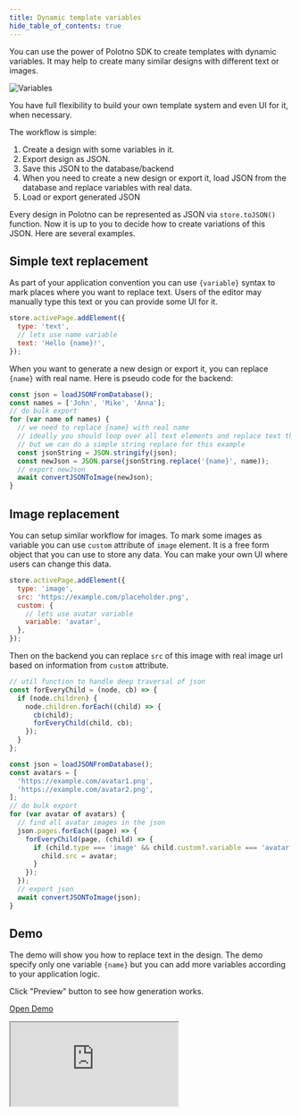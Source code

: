 ```yaml
---
title: Dynamic template variables
hide_table_of_contents: true
---
```


You can use the power of Polotno SDK to create templates with dynamic variables. It may help to create many similar designs with different text or images.

![Variables](/img/variables.png)

You have full flexibility to build your own template system and even UI for it, when necessary.

The workflow is simple:

1. Create a design with some variables in it.
2. Export design as JSON.
3. Save this JSON to the database/backend
4. When you need to create a new design or export it, load JSON from the database and replace variables with real data.
5. Load or export generated JSON

Every design in Polotno can be represented as JSON via `store.toJSON()` function. Now it is up to you to decide how to create variations of this JSON. Here are several examples.

## Simple text replacement

As part of your application convention you can use `{variable}` syntax to mark places where you want to replace text. Users of the editor may manually type this text or you can provide some UI for it.

```js
store.activePage.addElement({
  type: 'text',
  // lets use name variable
  text: 'Hello {name}!',
});
```

When you want to generate a new design or export it, you can replace `{name}` with real name. Here is pseudo code for the backend:

```js
const json = loadJSONFromDatabase();
const names = ['John', 'Mike', 'Anna'];
// do bulk export
for (var name of names) {
  // we need to replace {name} with real name
  // ideally you should loop over all text elements and replace text there
  // but we can do a simple string replace for this example
  const jsonString = JSON.stringify(json);
  const newJson = JSON.parse(jsonString.replace('{name}', name));
  // export newJson
  await convertJSONToImage(newJson);
}
```

## Image replacement

You can setup similar workflow for images. To mark some images as variable you can use `custom` attribute of `image` element. It is a free form object that you can use to store any data. You can make your own UI where users can change this data.

```js
store.activePage.addElement({
  type: 'image',
  src: 'https://example.com/placeholder.png',
  custom: {
    // lets use avatar variable
    variable: 'avatar',
  },
});
```

Then on the backend you can replace `src` of this image with real image url based on information from `custom` attribute.

```js
// util function to handle deep traversal of json
const forEveryChild = (node, cb) => {
  if (node.children) {
    node.children.forEach((child) => {
      cb(child);
      forEveryChild(child, cb);
    });
  }
};

const json = loadJSONFromDatabase();
const avatars = [
  'https://example.com/avatar1.png',
  'https://example.com/avatar2.png',
];
// do bulk export
for (var avatar of avatars) {
  // find all avatar images in the json
  json.pages.forEach((page) => {
    forEveryChild(page, (child) => {
      if (child.type === 'image' && child.custom?.variable === 'avatar') {
        child.src = avatar;
      }
    });
  });
  // export json
  await convertJSONToImage(json);
}
```

## Demo

The demo will show you how to replace text in the design. The demo specify only one variable `{name}` but you can add more variables according to your application logic.

Click "Preview" button to see how generation works.

<p><a className="button button--primary" href="https://codesandbox.io/s/github/polotno-project/polotno-site/tree/source/examples/polotno-variables" target="_blank">Open Demo</a></p>

<iframe
    src="https://codesandbox.io/embed/github/polotno-project/polotno-site/tree/source/examples/polotno-variables?fontsize=11&hidenavigation=1&theme=dark&view=preview"
    style={{
      width: '100%',
      height: '700px',
      border: 0,
      overflow: 'hidden',
    }}
    title="Polotno demo"
    allow="geolocation; microphone; camera; midi; vr; accelerometer; gyroscope; payment; ambient-light-sensor; encrypted-media; usb"
    sandbox="allow-modals allow-forms allow-popups allow-scripts allow-same-origin allow-downloads"
  ></iframe>
